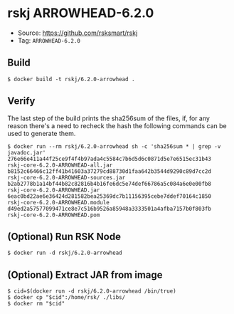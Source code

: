 # rskj ARROWHEAD-6.2.0

* Source: https://github.com/rsksmart/rskj
* Tag: `ARROWHEAD-6.2.0`

## Build

```
$ docker build -t rskj/6.2.0-arrowhead .
```

## Verify

The last step of the build prints the sha256sum of the files, if, for any reason there's a need to recheck the hash the following commands can be used to generate them.

```
$ docker run --rm rskj/6.2.0-arrowhead sh -c 'sha256sum * | grep -v javadoc.jar'
276e66e411a44f25ce9f4f4b97ada4c5584c7b6d5d6c0871d5e7e6515ec31b43  rskj-core-6.2.0-ARROWHEAD-all.jar
b8152c66466c12ff41b41603a37279cd88730d1faa642b3544d9290c89d7cc2d  rskj-core-6.2.0-ARROWHEAD-sources.jar
b2ab2778b1a14bf44b82c82816b4b16fe6dc5e74def66786a5c084a6e0e00fb8  rskj-core-6.2.0-ARROWHEAD.jar
6eac0bd22ae6e36424d281582bea25369dc7b11156395cebe7ddef70164c1850  rskj-core-6.2.0-ARROWHEAD.module
d49ed2a57577099471ce8e7c516b9526a85948a3333501a4afba7157b0f803fb  rskj-core-6.2.0-ARROWHEAD.pom
```
## (Optional) Run RSK Node
```
$ docker run -d rskj/6.2.0-arrowhead
```

## (Optional) Extract JAR from image

```
$ cid=$(docker run -d rskj/6.2.0-arrowhead /bin/true)
$ docker cp "$cid":/home/rsk/ ./libs/
$ docker rm "$cid"
```
